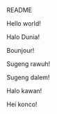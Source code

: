 README

Hello world!

Halo Dunia!

Bounjour!

Sugeng rawuh!

Sugeng dalem!

Halo kawan!

Hei konco!

